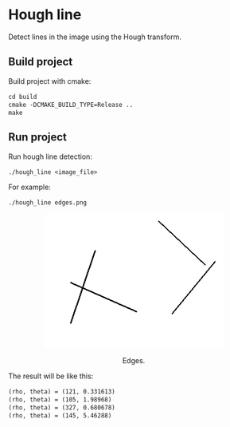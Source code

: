 # Hough line
Detect lines in the image using the Hough transform.

## Build project
Build project with cmake:
```
cd build
cmake -DCMAKE_BUILD_TYPE=Release ..
make
```

## Run project
Run hough line detection:
```
./hough_line <image_file>
```

For example:
```
./hough_line edges.png
```
<p align="center">
    <img src="build/edges.png" alt="Edges">
</p>

<p align="center">
    Edges.
</p>

The result will be like this:
```
(rho, theta) = (121, 0.331613)
(rho, theta) = (105, 1.98968)
(rho, theta) = (327, 0.680678)
(rho, theta) = (145, 5.46288)
```
